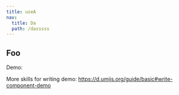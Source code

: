 ```yaml
---
title: useA
nav:
  title: Da
  path: /dasssss
---
```


## Foo

Demo:
<API></API>

<code src="./demo/basic.tsx"></code>

More skills for writing demo: https://d.umijs.org/guide/basic#write-component-demo
